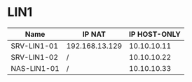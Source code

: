 # LIN1

|Name|IP NAT| IP HOST-ONLY|
|---|---|---|
|SRV-LIN1-01|192.168.13.129|10.10.10.11|
|SRV-LIN1-02|/|10.10.10.22|
|NAS-LIN1-01|/|10.10.10.33|

